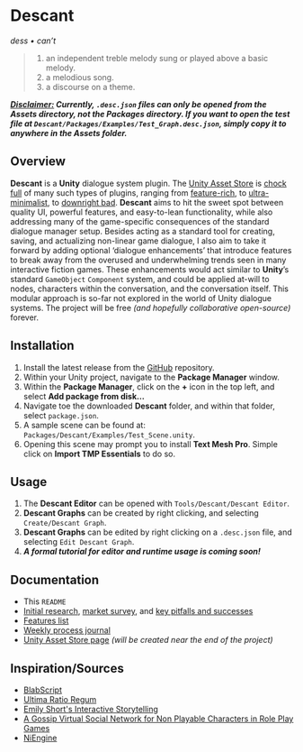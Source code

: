 # Descant

*dess • can’t*

> 1. an independent treble melody sung or played above a basic melody.
> 2. a melodious song.
> 3. a discourse on a theme.



***<u>Disclaimer:</u> Currently, `.desc.json` files can only be opened from the Assets directory, not the Packages directory. If you want to open the test file at `Descant/Packages/Examples/Test_Graph.desc.json`, simply copy it to anywhere in the Assets folder.***



## Overview

**Descant** is a **Unity** dialogue system plugin. The [Unity Asset Store](https://assetstore.unity.com) is [chock full](Documentation/system_review.xlsx) of many such types of plugins, ranging from [feature-rich](https://assetstore.unity.com/packages/tools/behavior-ai/dialogue-system-for-unity-11672), to [ultra-minimalist](https://assetstore.unity.com/packages/tools/visual-scripting/conversa-dialogue-system-192549), to [downright bad](https://assetstore.unity.com/packages/tools/c5-dialogue-system-14881). **Descant** aims to hit the sweet spot between quality UI, powerful features, and easy-to-lean functionality, while also addressing many of the game-specific consequences of the standard dialogue manager setup. Besides acting as a standard tool for creating, saving, and actualizing non-linear game dialogue, I also aim to take it forward by adding optional ‘dialogue enhancements’ that introduce features to break away from the overused and underwhelming trends seen in many interactive fiction games. These enhancements would act similar to **Unity**’s standard `GameObject` `Component` system, and could be applied at-will to nodes, characters within the conversation, and the conversation itself. This modular approach is so-far not explored in the world of Unity dialogue systems. The project will be free *(and hopefully collaborative open-source)* forever.



## Installation

1. Install the latest release from the [GitHub](https://github.com/Owmacohe/Descant/releases) repository.
2. Within your Unity project, navigate to the **Package Manager** window.
3. Within the **Package Manager**, click on the **+** icon in the top left, and select **Add package from disk…**
4. Navigate toe the downloaded **Descant** folder, and within that folder, select `package.json`.
5. A sample scene can be found at: `Packages/Descant/Examples/Test_Scene.unity`.
6. Opening this scene may prompt you to install **Text Mesh Pro**. Simple click on **Import TMP Essentials** to do so.



## Usage

1. The **Descant Editor** can be opened with `Tools/Descant/Descant Editor`.
2. **Descant Graphs** can be created by right clicking, and selecting `Create/Descant Graph`.
3. **Descant Graphs** can be edited by right clicking on a `.desc.json` file, and selecting `Edit Descant Graph`.
4. ***A formal tutorial for editor and runtime usage is coming soon!***



## Documentation

- This `README`
- [Initial research](Documentation/interaction_research.md), [market survey](Documentation/system_review.xlsx), and [key pitfalls and successes](Documentation/pitfalls_and_sucesses.md)
- [Features list](Documentation/features.md)
- [Weekly process journal](Documentation/journal.md)
- [Unity Asset Store page]() *(will be created near the end of the project)*



## Inspiration/Sources

- [BlabScript](https://www.lablablab.net/?p=701)
- [Ultima Ratio Regum](https://www.markrjohnsongames.com/games/ultima-ratio-regum)
- [Emily Short's Interactive Storytelling](https://emshort.blog/how-to-play/writing-if/my-articles/conversation)
- [A Gossip Virtual Social Network for Non Playable Characters in Role Play Games](https://ieeexplore.ieee.org/document/6680108?part=1)
- [NiEngine](https://github.com/StephanieRct/NiEngine)
